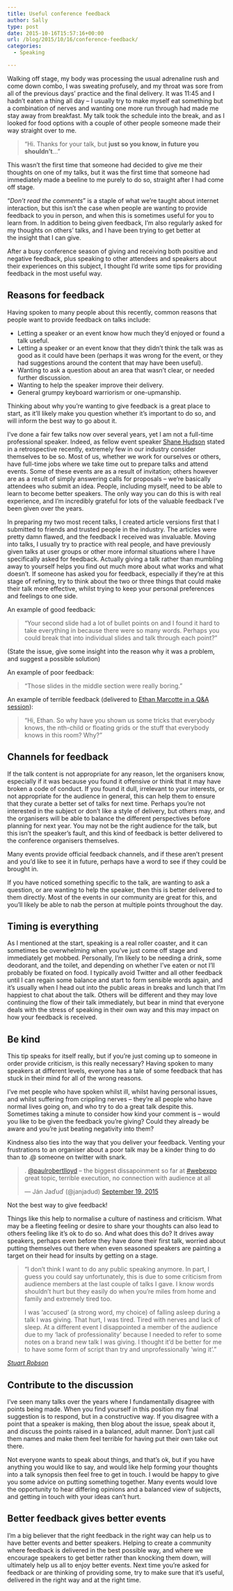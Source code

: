 ```yaml
---
title: Useful conference feedback
author: Sally
type: post
date: 2015-10-16T15:57:16+00:00
url: /blog/2015/10/16/conference-feedback/
categories:
  - Speaking

---
```

<p class="lede">
  Walking off stage, my body was processing the usual adrenaline rush and come down combo, I was sweating profusely, and my throat was sore from all of the previous days&#8217; practice and the final delivery. It was 11:45 and I hadn’t eaten a thing all day &#8211; I usually try to make myself eat something but a combination of nerves and wanting one more run through had made me stay away from breakfast. My talk took the schedule into the break, and as I looked for food options with a couple of other people someone made their way straight over to me.
</p>

> “Hi. Thanks for your talk, but **just so you know, in future you shouldn&#8217;t**&#8230;”

This wasn’t the first time that someone had decided to give me their thoughts on one of my talks, but it was the first time that someone had immediately made a beeline to me purely to do so, straight after I had come off stage.

“_Don’t read the comments_” is a staple of what we&#8217;re taught about internet interaction, but this isn&#8217;t the case when people are wanting to provide feedback to you in person, and when this is sometimes useful for you to learn from. In addition to being given feedback, I&#8217;m also regularly asked for my thoughts on others&#8217; talks, and I have been trying to get better at the insight that I can give.

After a busy conference season of giving and receiving both positive and negative feedback, plus speaking to other attendees and speakers about their experiences on this subject, I thought I&#8217;d write some tips for providing feedback in the most useful way.

## Reasons for feedback

Having spoken to many people about this recently, common reasons that people want to provide feedback on talks include:

  * Letting a speaker or an event know how much they&#8217;d enjoyed or found a talk useful.
  * Letting a speaker or an event know that they didn&#8217;t think the talk was as good as it could have been (perhaps it was wrong for the event, or they had suggestions around the content that may have been useful).
  * Wanting to ask a question about an area that wasn&#8217;t clear, or needed further discussion.
  * Wanting to help the speaker improve their delivery.
  * General grumpy keyboard warriorism or one-upmanship.

Thinking about why you&#8217;re wanting to give feedback is a great place to start, as it&#8217;ll likely make you question whether it&#8217;s important to do so, and will inform the best way to go about it.

I’ve done a fair few talks now over several years, yet I am not a full-time professional speaker. Indeed, as fellow event speaker <a href="https://shanehudson.net/" target="_blank">Shane Hudson</a> stated in a retrospective recently, extremely few in our industry consider themselves to be so. Most of us, whether we work for ourselves or others, have full-time jobs where we take time out to prepare talks and attend events. Some of these events are as a result of invitation; others however are as a result of simply answering calls for proposals &#8211; we’re basically attendees who submit an idea. People, including myself, need to be able to learn to become better speakers. The only way you can do this is with real experience, and I&#8217;m incredibly grateful for lots of the valuable feedback I&#8217;ve been given over the years.

In preparing my two most recent talks, I created article versions first that I submitted to friends and trusted people in the industry. The articles were pretty damn flawed, and the feedback I received was invaluable. Moving into talks, I usually try to practice with real people, and have previously given talks at user groups or other more informal situations where I have specifically asked for feedback. Actually giving a talk rather than mumbling away to yourself helps you find out much more about what works and what doesn’t. If someone has asked you for feedback, especially if they&#8217;re at this stage of refining, try to think about the two or three things that could make their talk more effective, whilst trying to keep your personal preferences and feelings to one side.

An example of good feedback:

> &#8220;Your second slide had a lot of bullet points on and I found it hard to take everything in because there were so many words. Perhaps you could break that into individual slides and talk through each point?&#8221;

(State the issue, give some insight into the reason why it was a problem, and suggest a possible solution)

An example of poor feedback:

> &#8220;Those slides in the middle section were really boring.&#8221;

An example of terrible feedback (delivered to <a href="https://huffduffer.com/adactio/167841" target="_blank">Ethan Marcotte in a Q&A session</a>):

> &#8220;Hi, Ethan. So why have you shown us some tricks that everybody knows, the nth-child or floating grids or the stuff that everybody knows in this room? Why?&#8221;

## Channels for feedback

If the talk content is not appropriate for any reason, let the organisers know, especially if it was because you found it offensive or think that it may have broken a code of conduct. If you found it dull, irrelevant to your interests, or not appropriate for the audience in general, this can help them to ensure that they curate a better set of talks for next time. Perhaps you’re not interested in the subject or don’t like a style of delivery, but others may, and the organisers will be able to balance the different perspectives before planning for next year. You may not be the right audience for the talk, but this isn’t the speaker’s fault, and this kind of feedback is better delivered to the conference organisers themselves.

Many events provide official feedback channels, and if these aren’t present and you’d like to see it in future, perhaps have a word to see if they could be brought in.

If you have noticed something specific to the talk, are wanting to ask a question, or are wanting to help the speaker, then this is better delivered to them directly. Most of the events in our community are great for this, and you&#8217;ll likely be able to nab the person at multiple points throughout the day.

## Timing is everything

As I mentioned at the start, speaking is a real roller coaster, and it can sometimes be overwhelming when you&#8217;ve just come off stage and immediately get mobbed. Personally, I&#8217;m likely to be needing a drink, some deodorant, and the toilet, and depending on whether I&#8217;ve eaten or not I&#8217;ll probably be fixated on food. I typically avoid Twitter and all other feedback until I can regain some balance and start to form sensible words again, and it&#8217;s usually when I head out into the public areas in breaks and lunch that I&#8217;m happiest to chat about the talk. Others will be different and they may love continuing the flow of their talk immediately, but bear in mind that everyone deals with the stress of speaking in their own way and this may impact on how your feedback is received.

## Be kind

This tip speaks for itself really, but if you’re just coming up to someone in order provide criticism, is this really necessary? Having spoken to many speakers at different levels, everyone has a tale of some feedback that has stuck in their mind for all of the wrong reasons.

I&#8217;ve met people who have spoken whilst ill, whilst having personal issues, and whilst suffering from crippling nerves &#8211; they&#8217;re all people who have normal lives going on, and who try to do a great talk despite this. Sometimes taking a minute to consider how kind your comment is &#8211; would you like to be given the feedback you&#8217;re giving? Could they already be aware and you’re just beating negativity into them?

Kindness also ties into the way that you deliver your feedback. Venting your frustrations to an organiser about a poor talk may be a kinder thing to do than to .@ someone on twitter with snark.

<blockquote class="twitter-tweet" width="500">
  <p lang="en" dir="ltr">
    . <a href="https://twitter.com/paulrobertlloyd">@paulrobertlloyd</a> &#8211; the biggest dissapoinment so far at <a href="https://twitter.com/hashtag/webexpo?src=hash">#webexpo</a> great topic, terrible execution, no connection with audience at all
  </p>
  
  <p>
    &mdash; Ján Jaďuď (@janjadud) <a href="https://twitter.com/janjadud/status/645220351279022080">September 19, 2015</a>
  </p>
</blockquote>



<p class="caption">
  Not the best way to give feedback!
</p>

Things like this help to normalise a culture of nastiness and criticism. What may be a fleeting feeling or desire to share your thoughts can also lead to others feeling like it’s ok to do so. And what does this do? It drives away speakers, perhaps even before they have done their first talk, worried about putting themselves out there when even seasoned speakers are painting a target on their head for insults by getting on a stage.

> &#8220;I don’t think I want to do any public speaking anymore. In part, I guess you could say unfortunately, this is due to some criticism from audience members at the last couple of talks I gave. I know words shouldn’t hurt but they easily do when you’re miles from home and family and extremely tired too.
> 
> I was ‘accused’ (a strong word, my choice) of falling asleep during a talk I was giving. That hurt, I was tired. Tired with nerves and lack of sleep. At a different event I disappointed a member of the audience due to my ‘lack of professionality’ because I needed to refer to some notes on a brand new talk I was giving. I thought it’d be better for me to have some form of script than try and unprofessionally ‘wing it’.&#8221;

<cite class="feat-sub"><a href="http://www.alwaystwisted.com/articles/the-conference-audience" target="_blank">Stuart Robson</a></cite>

## Contribute to the discussion

I&#8217;ve seen many talks over the years where I fundamentally disagree with points being made. When you find yourself in this position my final suggestion is to respond, but in a constructive way. If you disagree with a point that a speaker is making, then blog about the issue, speak about it, and discuss the points raised in a balanced, adult manner. Don’t just call them names and make them feel terrible for having put their own take out there.

Not everyone wants to speak about things, and that’s ok, but if you have anything you would like to say, and would like help forming your thoughts into a talk synopsis then feel free to get in touch. I would be happy to give you some advice on putting something together. Many events would love the opportunity to hear differing opinions and a balanced view of subjects, and getting in touch with your ideas can&#8217;t hurt.

## Better feedback gives better events

I&#8217;m a big believer that the right feedback in the right way can help us to have better events and better speakers. Helping to create a community where feedback is delivered in the best possible way, and where we encourage speakers to get better rather than knocking them down, will ultimately help us all to enjoy better events. Next time you&#8217;re asked for feedback or are thinking of providing some, try to make sure that it&#8217;s useful, delivered in the right way and at the right time.